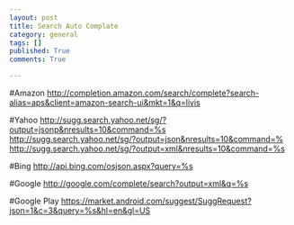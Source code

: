 ```yaml
---
layout: post
title: Search Auto Complate
category: general
tags: []
published: True
comments: True

---
```


#Amazon
http://completion.amazon.com/search/complete?search-alias=aps&client=amazon-search-ui&mkt=1&q=livis

#Yahoo
http://sugg.search.yahoo.net/sg/?output=jsonp&nresults=10&command=%s
http://sugg.search.yahoo.net/sg/?output=json&nresults=10&command=%
http://sugg.search.yahoo.net/sg/?output=xml&nresults=10&command=%s

#Bing
http://api.bing.com/osjson.aspx?query=%s

#Google
http://google.com/complete/search?output=xml&q=%s

#Google Play
https://market.android.com/suggest/SuggRequest?json=1&c=3&query=%s&hl=en&gl=US